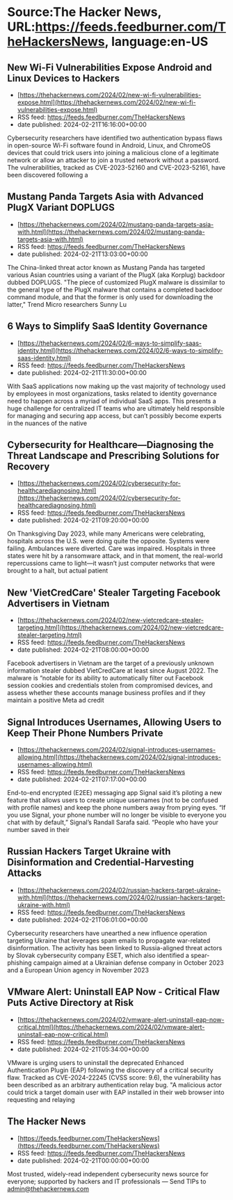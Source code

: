 # Source:The Hacker News, URL:https://feeds.feedburner.com/TheHackersNews, language:en-US

## New Wi-Fi Vulnerabilities Expose Android and Linux Devices to Hackers
 - [https://thehackernews.com/2024/02/new-wi-fi-vulnerabilities-expose.html](https://thehackernews.com/2024/02/new-wi-fi-vulnerabilities-expose.html)
 - RSS feed: https://feeds.feedburner.com/TheHackersNews
 - date published: 2024-02-21T16:16:00+00:00

Cybersecurity researchers have identified two authentication bypass flaws in open-source Wi-Fi software found in Android, Linux, and ChromeOS devices that could trick users into joining a malicious clone of a legitimate network or allow an attacker to join a trusted network without a password.
The vulnerabilities, tracked as CVE-2023-52160 and CVE-2023-52161, have been discovered following a

## Mustang Panda Targets Asia with Advanced PlugX Variant DOPLUGS
 - [https://thehackernews.com/2024/02/mustang-panda-targets-asia-with.html](https://thehackernews.com/2024/02/mustang-panda-targets-asia-with.html)
 - RSS feed: https://feeds.feedburner.com/TheHackersNews
 - date published: 2024-02-21T13:03:00+00:00

The China-linked threat actor known as Mustang Panda has targeted various Asian countries using a variant of the PlugX (aka Korplug) backdoor dubbed DOPLUGS.
"The piece of customized PlugX malware is dissimilar to the general type of the PlugX malware that contains a completed backdoor command module, and that the former is only used for downloading the latter," Trend Micro researchers Sunny Lu

## 6 Ways to Simplify SaaS Identity Governance
 - [https://thehackernews.com/2024/02/6-ways-to-simplify-saas-identity.html](https://thehackernews.com/2024/02/6-ways-to-simplify-saas-identity.html)
 - RSS feed: https://feeds.feedburner.com/TheHackersNews
 - date published: 2024-02-21T11:30:00+00:00

With SaaS applications now making up the vast majority of technology used by employees in most organizations, tasks related to identity governance need to happen across a myriad of individual SaaS apps. This presents a huge challenge for centralized IT teams who are ultimately held responsible for managing and securing app access, but can’t possibly become experts in the nuances of the native

## Cybersecurity for Healthcare—Diagnosing the Threat Landscape and Prescribing Solutions for Recovery
 - [https://thehackernews.com/2024/02/cybersecurity-for-healthcarediagnosing.html](https://thehackernews.com/2024/02/cybersecurity-for-healthcarediagnosing.html)
 - RSS feed: https://feeds.feedburner.com/TheHackersNews
 - date published: 2024-02-21T09:20:00+00:00

On Thanksgiving Day 2023, while many Americans were celebrating, hospitals across the U.S. were doing quite the opposite. Systems were failing. Ambulances were diverted. Care was impaired. Hospitals in three states were&nbsp;hit by a ransomware attack, and in that moment, the real-world repercussions came to light—it wasn’t just computer networks that were brought to a halt, but actual patient

## New 'VietCredCare' Stealer Targeting Facebook Advertisers in Vietnam
 - [https://thehackernews.com/2024/02/new-vietcredcare-stealer-targeting.html](https://thehackernews.com/2024/02/new-vietcredcare-stealer-targeting.html)
 - RSS feed: https://feeds.feedburner.com/TheHackersNews
 - date published: 2024-02-21T08:00:00+00:00

Facebook advertisers in Vietnam are the target of a previously unknown information stealer dubbed&nbsp;VietCredCare&nbsp;at least since August 2022.
The malware is “notable for its ability to automatically filter out Facebook session cookies and credentials stolen from compromised devices, and assess whether these accounts manage business profiles and if they maintain a positive Meta ad credit

## Signal Introduces Usernames, Allowing Users to Keep Their Phone Numbers Private
 - [https://thehackernews.com/2024/02/signal-introduces-usernames-allowing.html](https://thehackernews.com/2024/02/signal-introduces-usernames-allowing.html)
 - RSS feed: https://feeds.feedburner.com/TheHackersNews
 - date published: 2024-02-21T07:17:00+00:00

End-to-end encrypted (E2EE) messaging app Signal said it’s piloting a new feature that allows users to create unique usernames (not to be confused with profile names) and keep the phone numbers away from prying eyes.
“If you use Signal, your phone number will no longer be visible to everyone you chat with by default,” Signal’s Randall Sarafa&nbsp;said. “People who have your number saved in their

## Russian Hackers Target Ukraine with Disinformation and Credential-Harvesting Attacks
 - [https://thehackernews.com/2024/02/russian-hackers-target-ukraine-with.html](https://thehackernews.com/2024/02/russian-hackers-target-ukraine-with.html)
 - RSS feed: https://feeds.feedburner.com/TheHackersNews
 - date published: 2024-02-21T06:01:00+00:00

Cybersecurity researchers have unearthed a new influence operation targeting Ukraine that leverages spam emails to propagate war-related disinformation.
The activity has been linked to Russia-aligned threat actors by Slovak cybersecurity company ESET, which also identified a spear-phishing campaign aimed at a Ukrainian defense company in October 2023 and a European Union agency in November 2023

## VMware Alert: Uninstall EAP Now - Critical Flaw Puts Active Directory at Risk
 - [https://thehackernews.com/2024/02/vmware-alert-uninstall-eap-now-critical.html](https://thehackernews.com/2024/02/vmware-alert-uninstall-eap-now-critical.html)
 - RSS feed: https://feeds.feedburner.com/TheHackersNews
 - date published: 2024-02-21T05:34:00+00:00

VMware is urging users to uninstall the deprecated Enhanced Authentication Plugin (EAP) following the discovery of a critical security flaw.
Tracked as&nbsp;CVE-2024-22245&nbsp;(CVSS score: 9.6), the vulnerability has been described as an arbitrary authentication relay bug.
"A malicious actor could trick a target domain user with EAP installed in their web browser into requesting and relaying

## The Hacker News
 - [https://feeds.feedburner.com/TheHackersNews](https://feeds.feedburner.com/TheHackersNews)
 - RSS feed: https://feeds.feedburner.com/TheHackersNews
 - date published: 2024-02-21T00:00:00+00:00

Most trusted, widely-read independent cybersecurity news source for everyone; supported by hackers and IT professionals — Send TIPs to admin@thehackernews.com

